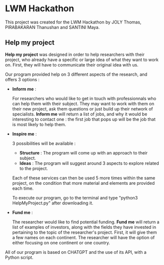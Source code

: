 # LWM Hackathon
This project was created for the LWM Hackathon by JOLY Thomas, PIRABAKARAN Thanushan and SANTINI Maya.
## Help my project
**Help my project** was designed in order to help researchers with their project, who already have a specific or large idea of what they want to work on. First, they will have to communicate their original idea with us.

Our program provided help on 3 different aspects of the research, and offers 3 options : 

- **Inform me** : 

    For researchers who would like to get in touch with professionnals who can help them with their subject. They may want to work with them on their new project, ask them questions or just build up their network of specialists. **Inform me** will return a list of jobs, and why it would be interesting to contact one : the first job that pops up will be the job that is most likely to help them.

- **Inspire me** : 

    3 possibilities will be available :
    - **Structure** : The program will come up with an approach to their subject.
    - **Ideas** : The program will suggest around 3 aspects to explore related to the project.

    Each of these services can then be used 5 more times within the same project, on the condition that more material and elements are provided each time.

  To execute our program, go to the terminal and type "python3 HelpMyProject.py" after downloading it.

- **Fund me** : 

    The researcher would like to find potential funding. **Fund me** will return a list of examples of investors, along with the fields they have invested in pertaining to the topic of the researcher's project. 
    First, it will give them a few names on each continent. The researcher will have the option of either focusing on one continent or one country.
        
All of our program is based on CHATGPT and the use of its API, with a Python script.
